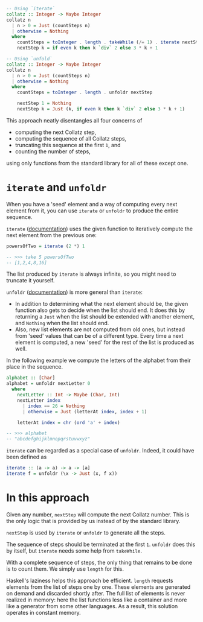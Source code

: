 ```haskell
-- Using `iterate`
collatz :: Integer -> Maybe Integer
collatz n
  | n > 0 = Just (countSteps n)
  | otherwise = Nothing
  where
    countSteps = toInteger . length . takeWhile (/= 1) . iterate nextStep
    nextStep k = if even k then k `div` 2 else 3 * k + 1

-- Using `unfold`
collatz :: Integer -> Maybe Integer
collatz n
  | n > 0 = Just (countSteps n)
  | otherwise = Nothing
  where
    countSteps = toInteger . length . unfoldr nextStep

    nextStep 1 = Nothing
    nextStep k = Just (k, if even k then k `div` 2 else 3 * k + 1)
```

This approach neatly disentangles all four concerns of

- computing the next Collatz step,
- computing the sequence of all Collatz steps,
- truncating this sequence at the first `1`, and
- counting the number of steps,

using only functions from the standard library for all of these except one.


# `iterate` and `unfoldr`

When you have a 'seed' element and a way of computing every next element from it, you can use `iterate` or `unfoldr` to produce the entire sequence.

`iterate` ([documentation][iterate]) uses the given function to iteratively compute the next element from the previous one:

```haskell
powersOfTwo = iterate (2 *) 1

-- >>> take 5 powersOfTwo
-- [1,2,4,8,16]
```

The list produced by `iterate` is always infinite, so you might need to truncate it yourself.

`unfoldr` ([documentation][unfoldr]) is more general than `iterate`:

- In addition to determining what the next element should be, the given function also gets to decide when the list should end.
  It does this by returning a `Just` when the list should be extended with another element, and `Nothing` when the list should end.
- Also, new list elements are not computed from old ones, but instead from 'seed' values that can be of a different type.
  Every time a next element is computed, a new 'seed' for the rest of the list is produced as well.

In the following example we compute the letters of the alphabet from their place in the sequence.

```haskell
alphabet :: [Char]
alphabet = unfoldr nextLetter 0
  where
    nextLetter :: Int -> Maybe (Char, Int)
    nextLetter index
      | index == 26 = Nothing
      | otherwise = Just (letterAt index, index + 1)

    letterAt index = chr (ord 'a' + index)

-- >>> alphabet
-- "abcdefghijklmnopqrstuvwxyz"
```

`iterate` can be regarded as a special case of `unfoldr`.
Indeed, it could have been defined as

```haskell
iterate :: (a -> a) -> a -> [a]
iterate f = unfoldr (\x -> Just (x, f x))
```

# In this approach

Given any number, `nextStep` will compute the next Collatz number.
This is the only logic that is provided by us instead of by the standard library.

`nextStep` is used by `iterate` or `unfoldr` to generate all the steps.

The sequence of steps should be terminated at the first `1`.
`unfoldr` does this by itself, but `iterate` needs some help from `takeWhile`.

With a complete sequence of steps, the only thing that remains to be done is to count them.
We simply use `length` for this.

Haskell's laziness helps this approach be efficient.
`length` requests elements from the list of steps one by one.
These elements are generated on demand and discarded shortly after.
The full list of elements is never realized in memory: here the list functions less like a container and more like a generator from some other languages.
As a result, this solution operates in constant memory.


[iterate]:
    https://hackage.haskell.org/package/base/docs/Prelude.html#v:iterate
    "Documentation of iterate"
[unfoldr]:
    https://hackage.haskell.org/package/base/docs/Data-List.html#v:unfoldr
    "Documentation of unfoldr"
